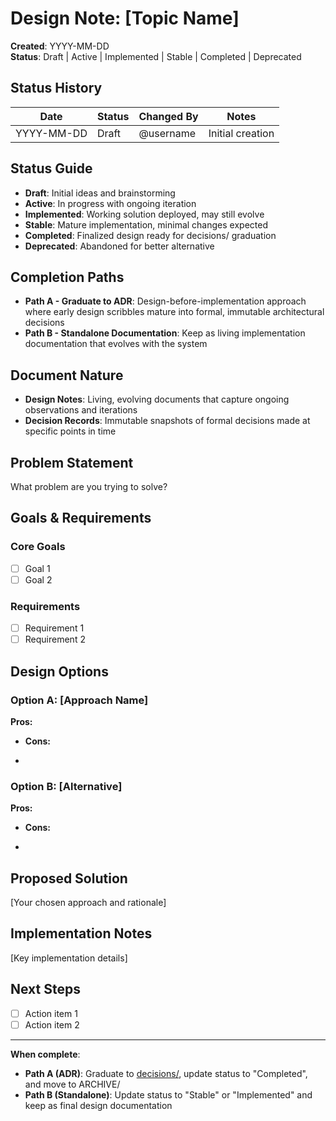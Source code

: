 # Design Note: [Topic Name]

**Created**: YYYY-MM-DD  
**Status**: Draft | Active | Implemented | Stable | Completed | Deprecated

## Status History

| Date       | Status | Changed By | Notes            |
| ---------- | ------ | ---------- | ---------------- |
| YYYY-MM-DD | Draft  | @username  | Initial creation |

<!-- Delete this template content and replace with your actual design exploration -->

## Status Guide

- **Draft**: Initial ideas and brainstorming
- **Active**: In progress with ongoing iteration
- **Implemented**: Working solution deployed, may still evolve
- **Stable**: Mature implementation, minimal changes expected
- **Completed**: Finalized design ready for decisions/ graduation
- **Deprecated**: Abandoned for better alternative

## Completion Paths

- **Path A - Graduate to ADR**: Design-before-implementation approach where early design scribbles mature into formal, immutable architectural decisions
- **Path B - Standalone Documentation**: Keep as living implementation documentation that evolves with the system

## Document Nature

- **Design Notes**: Living, evolving documents that capture ongoing observations and iterations
- **Decision Records**: Immutable snapshots of formal decisions made at specific points in time

## Problem Statement

What problem are you trying to solve?

## Goals & Requirements

### Core Goals

- [ ] Goal 1
- [ ] Goal 2

### Requirements

- [ ] Requirement 1
- [ ] Requirement 2

## Design Options

### Option A: [Approach Name]

**Pros:**

- **Cons:**

-

### Option B: [Alternative]

**Pros:**

- **Cons:**

-

## Proposed Solution

[Your chosen approach and rationale]

## Implementation Notes

[Key implementation details]

## Next Steps

- [ ] Action item 1
- [ ] Action item 2

---

**When complete**:

- **Path A (ADR)**: Graduate to [decisions/](../decisions/), update status to "Completed", and move to ARCHIVE/
- **Path B (Standalone)**: Update status to "Stable" or "Implemented" and keep as final design documentation
